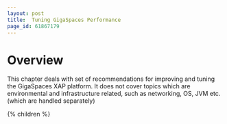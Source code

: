 ```yaml
---
layout: post
title:  Tuning GigaSpaces Performance
page_id: 61867179
---
```


# Overview

This chapter deals with set of recommendations for improving and tuning the GigaSpaces XAP platform. It does not cover topics which are environmental and infrastructure related, such as networking, OS, JVM etc. (which are handled separately)

{% children %}
